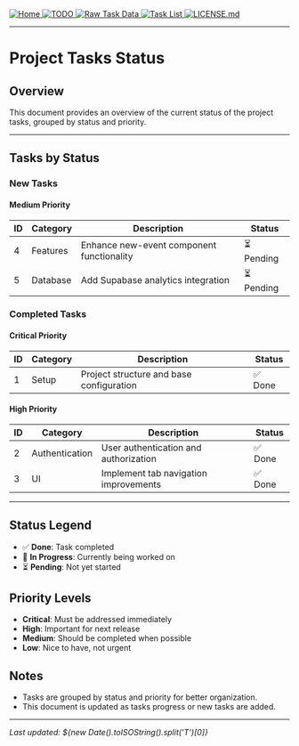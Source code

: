<div>
  <a href="README.md">
    <img src="https://img.shields.io/badge/README.md-purple" alt="Home">
  </a>
  <a href="TODO.md">
    <img src="https://img.shields.io/badge/TODO.md-red" alt="TODO">
  </a>
  <a href="TODO_RAW_TASK_DATA.md">
    <img src="https://img.shields.io/badge/TODO_RAW_TASK_DATA.md-orange" alt="Raw Task Data">
  </a>
  <a href="TASK_LIST.md">
    <img src="https://img.shields.io/badge/TASK_LIST.md-green" alt="Task List">
  </a>
  <a href="LICENSE.md">
    <img src="https://img.shields.io/badge/LICENSE.md-lightgrey" alt="LICENSE.md">
  </a>
</div>

---
# Project Tasks Status

## Overview

This document provides an overview of the current status of the project tasks, grouped by status and priority.

---

## Tasks by Status

### New Tasks

#### Medium Priority
| ID  | Category | Description                               | Status     |
| --- | -------- | ----------------------------------------- | ---------- |
| 4   | Features | Enhance new-event component functionality | ⏳ Pending |
| 5   | Database | Add Supabase analytics integration        | ⏳ Pending |

### Completed Tasks

#### Critical Priority
| ID  | Category | Description                              | Status  |
| --- | -------- | ---------------------------------------- | ------- |
| 1   | Setup    | Project structure and base configuration | ✅ Done |

#### High Priority
| ID  | Category       | Description                              | Status  |
| --- | -------------- | ---------------------------------------- | ------- |
| 2   | Authentication | User authentication and authorization    | ✅ Done |
| 3   | UI             | Implement tab navigation improvements     | ✅ Done |

---

## Status Legend

- ✅ **Done**: Task completed
- 🔄 **In Progress**: Currently being worked on
- ⏳ **Pending**: Not yet started

## Priority Levels

- **Critical**: Must be addressed immediately
- **High**: Important for next release
- **Medium**: Should be completed when possible
- **Low**: Nice to have, not urgent

## Notes

- Tasks are grouped by status and priority for better organization.
- This document is updated as tasks progress or new tasks are added.

---
_Last updated: ${new Date().toISOString().split('T')[0]}_


